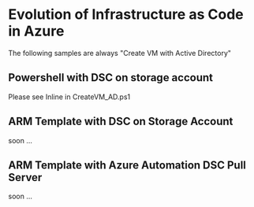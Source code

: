﻿# Evolution of Infrastructure as Code in Azure

The following samples are always "Create VM with Active Directory"

## Powershell with DSC on storage account
 
 Please see Inline in CreateVM_AD.ps1

## ARM Template with DSC on Storage Account

 soon ...


 ## ARM Template with Azure Automation DSC Pull Server

 soon ...